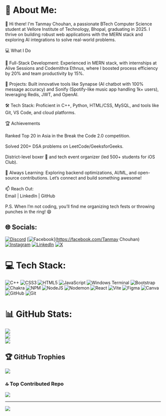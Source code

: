 # 💫 About Me:
👋 Hi there! I'm Tanmay Chouhan, a passionate BTech Computer Science student at Vellore Institute of Technology, Bhopal, graduating in 2025. I thrive on building robust web applications with the MERN stack and exploring AI integrations to solve real-world problems.<br><br>💻 What I Do<br><br>🔧 Full-Stack Development: Experienced in MERN stack, with internships at Alive Sessions and Codemithra Ethnus, where I boosted process efficiency by 20% and team productivity by 15%.<br><br>🚀 Projects: Built innovative tools like Synapse (AI chatbot with 100% message accuracy) and Sonify (Spotify-like music app handling 1k+ users), leveraging Redis, JWT, and OpenAI.<br><br>🛠️ Tech Stack: Proficient in C++, Python, HTML/CSS, MySQL, and tools like Git, VS Code, and cloud platforms.<br><br>🏆 Achievements<br><br>Ranked Top 20 in Asia in the Break the Code 2.0 competition.<br><br>Solved 200+ DSA problems on LeetCode/GeeksforGeeks.<br><br>District-level boxer 🥊 and tech event organizer (led 500+ students for iOS Club).<br><br>🌱 Always Learning: Exploring backend optimizations, AI/ML, and open-source contributions. Let’s connect and build something awesome!<br><br>📫 Reach Out:<br>Email | LinkedIn | GitHub<br><br>P.S. When I’m not coding, you’ll find me organizing tech fests or throwing punches in the ring! 😄


## 🌐 Socials:
[![Discord](https://img.shields.io/badge/Discord-%237289DA.svg?logo=discord&logoColor=white)](https://discord.gg/tanmay01376) [![Facebook](https://img.shields.io/badge/Facebook-%231877F2.svg?logo=Facebook&logoColor=white)](https://facebook.com/Tanmay Chouhan) [![Instagram](https://img.shields.io/badge/Instagram-%23E4405F.svg?logo=Instagram&logoColor=white)](https://instagram.com/_tanmay_19) [![LinkedIn](https://img.shields.io/badge/LinkedIn-%230077B5.svg?logo=linkedin&logoColor=white)](https://linkedin.com/in/tanmay19/) [![X](https://img.shields.io/badge/X-black.svg?logo=X&logoColor=white)](https://x.com/@TanmayChouhan19) 

# 💻 Tech Stack:
![C++](https://img.shields.io/badge/c++-%2300599C.svg?style=for-the-badge&logo=c%2B%2B&logoColor=white) ![CSS3](https://img.shields.io/badge/css3-%231572B6.svg?style=for-the-badge&logo=css3&logoColor=white) ![HTML5](https://img.shields.io/badge/html5-%23E34F26.svg?style=for-the-badge&logo=html5&logoColor=white) ![JavaScript](https://img.shields.io/badge/javascript-%23323330.svg?style=for-the-badge&logo=javascript&logoColor=%23F7DF1E) ![Windows Terminal](https://img.shields.io/badge/Windows%20Terminal-%234D4D4D.svg?style=for-the-badge&logo=windows-terminal&logoColor=white) ![Bootstrap](https://img.shields.io/badge/bootstrap-%238511FA.svg?style=for-the-badge&logo=bootstrap&logoColor=white) ![Chakra](https://img.shields.io/badge/chakra-%234ED1C5.svg?style=for-the-badge&logo=chakraui&logoColor=white) ![NPM](https://img.shields.io/badge/NPM-%23CB3837.svg?style=for-the-badge&logo=npm&logoColor=white) ![NodeJS](https://img.shields.io/badge/node.js-6DA55F?style=for-the-badge&logo=node.js&logoColor=white) ![Nodemon](https://img.shields.io/badge/NODEMON-%23323330.svg?style=for-the-badge&logo=nodemon&logoColor=%BBDEAD) ![React](https://img.shields.io/badge/react-%2320232a.svg?style=for-the-badge&logo=react&logoColor=%2361DAFB) ![Vite](https://img.shields.io/badge/vite-%23646CFF.svg?style=for-the-badge&logo=vite&logoColor=white) ![Figma](https://img.shields.io/badge/figma-%23F24E1E.svg?style=for-the-badge&logo=figma&logoColor=white) ![Canva](https://img.shields.io/badge/Canva-%2300C4CC.svg?style=for-the-badge&logo=Canva&logoColor=white) ![GitHub](https://img.shields.io/badge/github-%23121011.svg?style=for-the-badge&logo=github&logoColor=white) ![Git](https://img.shields.io/badge/git-%23F05033.svg?style=for-the-badge&logo=git&logoColor=white)
# 📊 GitHub Stats:
![](https://github-readme-stats.vercel.app/api?username=Tan628&theme=dark&hide_border=false&include_all_commits=false&count_private=false)<br/>
![](https://github-readme-streak-stats.herokuapp.com/?user=Tan628&theme=dark&hide_border=false)<br/>
![](https://github-readme-stats.vercel.app/api/top-langs/?username=Tan628&theme=dark&hide_border=false&include_all_commits=false&count_private=false&layout=compact)

## 🏆 GitHub Trophies
![](https://github-profile-trophy.vercel.app/?username=Tan628&theme=radical&no-frame=false&no-bg=true&margin-w=4)

### 🔝 Top Contributed Repo
![](https://github-contributor-stats.vercel.app/api?username=Tan628&limit=5&theme=dark&combine_all_yearly_contributions=true)

---
[![](https://visitcount.itsvg.in/api?id=Tan628&icon=0&color=0)](https://visitcount.itsvg.in)

<!-- Proudly created with GPRM ( https://gprm.itsvg.in ) -->
